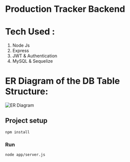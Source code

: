 # Production Tracker Backend

# Tech Used :

1. Node Js
2. Express
3. JWT & Authentication
4. MySQL & Sequelize

# ER Diagram of the DB Table Structure:
![ER Diagram](https://user-images.githubusercontent.com/32391004/144270067-375f21b0-847c-46d3-83ef-a1396b0204ad.png)


## Project setup

```
npm install
```

### Run

```
node app/server.js
```
